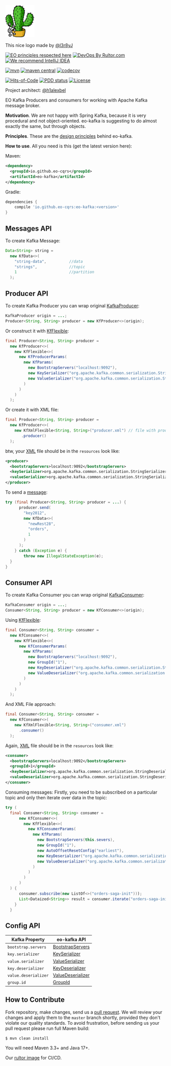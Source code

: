 <img alt="logo" src="logo.svg" height="100px" />

This nice logo made by [@l3r8yJ](https://github.com/l3r8yJ)

[![EO principles respected here](https://www.elegantobjects.org/badge.svg)](https://www.elegantobjects.org)
[![DevOps By Rultor.com](https://www.rultor.com/b/eo-cars/eo-kafka)](https://www.rultor.com/p/eo-cqrs/eo-kafka)
[![We recommend IntelliJ IDEA](https://www.elegantobjects.org/intellij-idea.svg)](https://www.jetbrains.com/idea/)
<br>

[![mvn](https://github.com/eo-cqrs/eo-kafka/actions/workflows/maven.yml/badge.svg)](https://github.com/eo-cqrs/eo-kafka/actions/workflows/maven.yml)
[![maven central](http://maven-badges.herokuapp.com/maven-central/io.github.eo-cqrs/eo-kafka/badge.svg)](https://search.maven.org/artifact/io.github.eo-cqrs/eo-kafka)
[![codecov](https://codecov.io/gh/eo-cqrs/eo-kafka/branch/master/graph/badge.svg?token=4IFT0H3Y01)](https://codecov.io/gh/eo-cqrs/eo-kafka)

[![Hits-of-Code](https://hitsofcode.com/github/eo-cqrs/eo-kafka)](https://hitsofcode.com/view/github/eo-cqrs/eo-kafka)
[![PDD status](http://www.0pdd.com/svg?name=eo-cqrs/eo-kafka)](http://www.0pdd.com/p?name=eo-cqrs/eo-kafka)
[![License](https://img.shields.io/badge/license-MIT-green.svg)](https://github.com/eo-cqrs/eo-kafka/blob/master/LICENSE)

Project architect: [@h1alexbel](https://github.com/h1alexbel)

EO Kafka Producers and consumers for working with Apache Kafka message broker.

**Motivation**. We are not happy with Spring Kafka, because it is very procedural and not object-oriented.
eo-kafka is suggesting to do almost exactly the same, but through objects.

**Principles**. These are the [design principles](https://www.elegantobjects.org/#principles) behind eo-kafka.

**How to use**. All you need is this (get the latest version here):

Maven:
```xml
<dependency>
  <groupId>io.github.eo-cqrs</groupId>
  <artifactId>eo-kafka</artifactId>
</dependency>
```

Gradle:
```groovy
dependencies {
    compile 'io.github.eo-cqrs:eo-kafka:<version>'
}
```

## Messages API
To create Kafka Message:
```java
Data<String> string =
  new KfData<>(
    "string-data",          //data
    "strings",              //topic
    1                       //partition
  );
```

## Producer API
To create Kafka Producer you can wrap original [KafkaProducer](https://kafka.apache.org/23/javadoc/index.html?org/apache/kafka/clients/producer/KafkaProducer.html):
```java
KafkaProducer origin = ...;
Producer<String, String> producer = new KfProducer<>(origin);
```
Or construct it with [KfFlexible](https://github.com/eo-cqrs/eo-kafka/blob/master/src/main/java/io/github/eocqrs/kafka/parameters/KfFlexible.java):
```java
final Producer<String, String> producer =
  new KfProducer<>(
    new KfFlexible<>(
      new KfProducerParams(
        new KfParams(
          new BootstrapServers("localhost:9092"),
          new KeySerializer("org.apache.kafka.common.serialization.StringSerializer"),
          new ValueSerializer("org.apache.kafka.common.serialization.StringSerializer")
        )
      )
    )
  );
```
Or create it with XML file:
```java
final Producer<String, String> producer =
  new KfProducer<>(
    new KfXmlFlexible<String, String>("producer.xml") // file with producer config
       .producer()
  );
```
btw, your [XML](https://en.wikipedia.org/wiki/XML#:~:text=Extensible%20Markup%20Language%20(XML)%20is,%2Dreadable%20and%20machine%2Dreadable.) file should be in the ```resources``` look like:
```xml
<producer>
  <bootstrapServers>localhost:9092</bootstrapServers>
  <keySerializer>org.apache.kafka.common.serialization.StringSerializer</keySerializer>
  <valueSerializer>org.apache.kafka.common.serialization.StringSerializer</valueSerializer>
</producer>
```

To send a [message](#messages-api):
```java
try (final Producer<String, String> producer = ...) {
      producer.send(
        "key2012",
        new KfData<>(
          "newRest28",
          "orders",
          1
        )
      );
    } catch (Exception e) {
        throw new IllegalStateException(e);
  }
}
```

## Consumer API
To create Kafka Consumer you can wrap original [KafkaConsumer](https://kafka.apache.org/23/javadoc/index.html?org/apache/kafka/clients/consumer/KafkaConsumer.html):
```java
KafkaConsumer origin = ...;
Consumer<String, String> producer = new KfConsumer<>(origin);
```
Using [KfFlexible](https://github.com/eo-cqrs/eo-kafka/blob/master/src/main/java/io/github/eocqrs/kafka/parameters/KfFlexible.java):
```java
final Consumer<String, String> consumer =
  new KfConsumer<>(
    new KfFlexible<>(
      new KfConsumerParams(
        new KfParams(
          new BootstrapServers("localhost:9092"),
          new GroupId("1"),
          new KeyDeserializer("org.apache.kafka.common.serialization.StringDeserializer"),
          new ValueDeserializer("org.apache.kafka.common.serialization.StringDeserializer")
        )
      )
    )
  );
```

And XML File approach:
```java
final Consumer<String, String> consumer =
  new KfConsumer<>(
    new KfXmlFlexible<String, String>("consumer.xml")
      .consumer()
  );
```

Again, [XML](https://en.wikipedia.org/wiki/XML#:~:text=Extensible%20Markup%20Language%20(XML)%20is,%2Dreadable%20and%20machine%2Dreadable.) file should be in the ```resources``` look like:
```xml
<consumer>
  <bootstrapServers>localhost:9092</bootstrapServers>
  <groupId>1</groupId>
  <keyDeserializer>org.apache.kafka.common.serialization.StringDeserializer</keyDeserializer>
  <valueDeserializer>org.apache.kafka.common.serialization.StringDeserializer</valueDeserializer>
</consumer>
```

Consuming messages:
Firstly, you need to be subscribed on a particular topic and only then iterate over data in the topic:
```java
try (
  final Consumer<String, String> consumer =
      new KfConsumer<>(
        new KfFlexible<>(
          new KfConsumerParams(
            new KfParams(
              new BootstrapServers(this.severs),
              new GroupId("1"),
              new AutoOffsetResetConfig("earliest"),
              new KeyDeserializer("org.apache.kafka.common.serialization.StringDeserializer"),
              new ValueDeserializer("org.apache.kafka.common.serialization.StringDeserializer")
            )
          )
        )
      )
  ) {
      consumer.subscribe(new ListOf<>("orders-saga-init")));
      List<Dataized<String>> result = consumer.iterate("orders-saga-init", Duration.ofSeconds(5L));
    }
  }
```

## Config API
| Kafka Property       | eo-kafka API                                                                                                                              |
|----------------------|-------------------------------------------------------------------------------------------------------------------------------------------|
| `bootstrap.servers`  | [BootstrapServers](https://github.com/eo-cqrs/eo-kafka/blob/master/src/main/java/io/github/eocqrs/kafka/parameters/BootstrapServers.java) |
| `key.serializer`     | [KeySerializer](https://github.com/eo-cqrs/eo-kafka/blob/master/src/main/java/io/github/eocqrs/kafka/parameters/KeySerializer.java)         |
| `value.serializer`   | [ValueSerializer](https://github.com/eo-cqrs/eo-kafka/blob/master/src/main/java/io/github/eocqrs/kafka/parameters/ValueSerializer.java)     |
| `key.deserializer`   | [KeyDeserializer](https://github.com/eo-cqrs/eo-kafka/blob/master/src/main/java/io/github/eocqrs/kafka/parameters/KeyDeserializer.java)     |
| `value.deserializer` | [ValueDeserializer](https://github.com/eo-cqrs/eo-kafka/blob/master/src/main/java/io/github/eocqrs/kafka/parameters/ValueDeserializer.java) |
| `group.id`           | [GroupId](https://github.com/eo-cqrs/eo-kafka/blob/master/src/main/java/io/github/eocqrs/kafka/parameters/GroupId.java)                     |

## How to Contribute

Fork repository, make changes, send us a [pull request](https://www.yegor256.com/2014/04/15/github-guidelines.html).
We will review your changes and apply them to the `master` branch shortly,
provided they don't violate our quality standards. To avoid frustration,
before sending us your pull request please run full Maven build:

```bash
$ mvn clean install
```

You will need Maven 3.3+ and Java 17+.

Our [rultor image](https://github.com/eo-cqrs/eo-kafka-rultor-image) for CI/CD.
